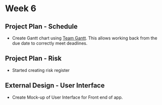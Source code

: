 # Week 6

## Project Plan - Schedule

- Create Gantt chart using [Team Gantt](https://teamgantt.com). This allows working back from the due date to correctly meet deadlines.

## Project Plan - Risk

- Started creating risk register

## External Design - User Interface

- Create Mock-up of User Interface for Front end of app.
